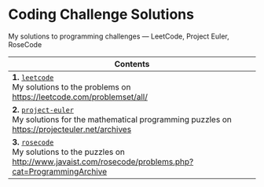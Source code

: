 # Coding Challenge Solutions
My solutions to programming challenges — LeetCode, Project Euler, RoseCode

|Contents|
|---|
|**1.** [`leetcode`](https://github.com/hb20007/coding-challenge-solutions/blob/master/leetcode)<br>My solutions to the problems on https://leetcode.com/problemset/all/|
|**2.** [`project-euler`](https://github.com/hb20007/coding-challenge-solutions/blob/master/project-euler)<br>My solutions for the mathematical programming puzzles on https://projecteuler.net/archives|
|**3.** [`rosecode`](https://github.com/hb20007/coding-challenge-solutions/blob/master/rosecode)<br>My solutions to the puzzles on http://www.javaist.com/rosecode/problems.php?cat=ProgrammingArchive|
